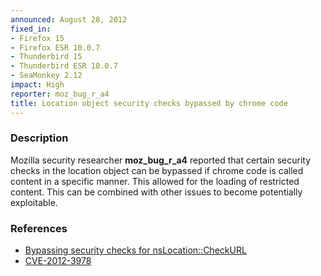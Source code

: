 ```yaml
---
announced: August 28, 2012
fixed_in:
- Firefox 15
- Firefox ESR 10.0.7
- Thunderbird 15
- Thunderbird ESR 10.0.7
- SeaMonkey 2.12
impact: High
reporter: moz_bug_r_a4
title: Location object security checks bypassed by chrome code
---
```


<h3>Description</h3>

<p>Mozilla security researcher <strong>moz_bug_r_a4</strong> reported that
certain security checks in the location object can be bypassed if chrome code is
called content in a specific manner. This allowed for the loading of restricted
content. This can be combined with other issues to become potentially
exploitable.</p>


<h3>References</h3>

<ul>
  <li><a href="https://bugzilla.mozilla.org/show_bug.cgi?id=770429">
      Bypassing security checks for nsLocation::CheckURL</a></li>
 <li><a href="http://cve.mitre.org/cgi-bin/cvename.cgi?name=CVE-2012-3978" class="ex-ref">CVE-2012-3978</a></li>
</ul>



